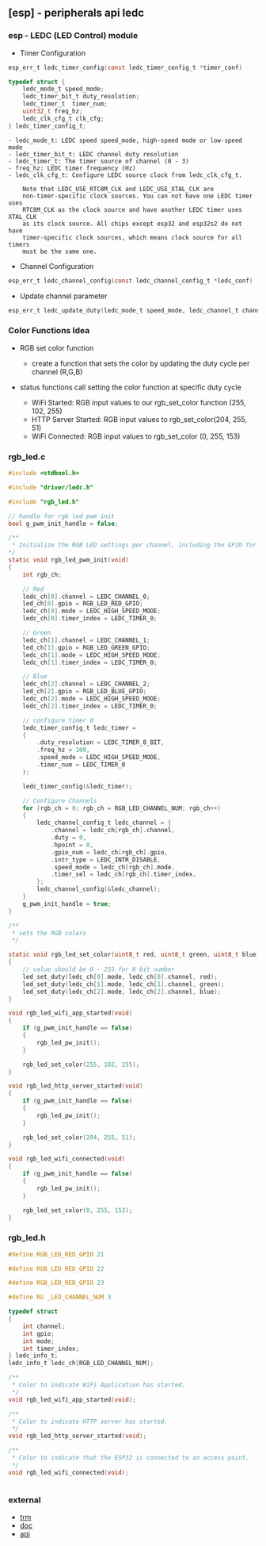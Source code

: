 ## [esp] - peripherals api ledc

### esp - LEDC (LED Control) module

* Timer Configuration
```c
esp_err_t ledc_timer_config(const ledc_timer_config_t *timer_conf)

```

```c
typedef struct {
    ledc_mode_t speed_mode;
    ledc_timer_bit_t duty_resolution;
    ledc_timer_t  timer_num;
    uint32_t freq_hz;
    ledc_clk_cfg_t clk_cfg;
} ledc_timer_config_t;

```
    - ledc_mode_t: LEDC speed speed_mode, high-speed mode or low-speed mode
    - ledc_timer_bit_t: LEDC channel duty resolution
    - ledc_timer_t: The timer source of channel (0 - 3)
    - freq_hz: LEDC timer frequency (Hz)
    - ledc_clk_cfg_t: Configure LEDC source clock from ledc_clk_cfg_t.

        Note that LEDC_USE_RTC8M_CLK and LEDC_USE_XTAL_CLK are
        non-timer-specific clock sources. You can not have one LEDC timer uses
        RTC8M_CLK as the clock source and have another LEDC timer uses XTAL_CLK
        as its clock source. All chips except esp32 and esp32s2 do not have
        timer-specific clock sources, which means clock source for all timers
        must be the same one.


* Channel Configuration
```c
esp_err_t ledc_channel_config(const ledc_channel_config_t *ledc_conf)
```

* Update channel parameter
```c
esp_err_t ledc_update_duty(ledc_mode_t speed_mode, ledc_channel_t channel)
```

### Color Functions Idea
* RGB set color function
    - create a function that sets the color by updating the duty cycle per channel (R,G,B)

* status functions call setting the color function at specific duty cycle

    - WiFi Started: RGB input values to our rgb_set_color function (255, 102, 255)
    - HTTP Server Started: RGB input values to rgb_set_color(204, 255, 51)
    - WiFi Connected: RGB input values to rgb_set_color (0, 255, 153)


### rgb_led.c

```c
#include <stdbool.h>

#include "driver/ledc.h"

#include "rgb_led.h"

// handle for rgb led pwm init
bool g_pwm_init_handle = false;

/**
 * Initialize the RGB LED settings per channel, including the GPIO for each color, mode and timer configuration.
*/
static void rgb_led_pwm_init(void)
{
    int rgb_ch;

    // Red
    ledc_ch[0].channel = LEDC_CHANNEL_0;
    led_ch[0].gpio = RGB_LED_RED_GPIO;
    ledc_ch[0].mode = LEDC_HIGH_SPEED_MODE;
    ledc_ch[0].timer_index = LEDC_TIMER_0;

    // Green
    ledc_ch[1].channel = LEDC_CHANNEL_1;
    led_ch[1].gpio = RGB_LED_GREEN_GPIO;
    ledc_ch[1].mode = LEDC_HIGH_SPEED_MODE;
    ledc_ch[1].timer_index = LEDC_TIMER_0;

    // Blue
    ledc_ch[2].channel = LEDC_CHANNEL_2;
    led_ch[2].gpio = RGB_LED_BLUE_GPIO;
    ledc_ch[2].mode = LEDC_HIGH_SPEED_MODE;
    ledc_ch[2].timer_index = LEDC_TIMER_0;

    // configure timer 0
    ledc_timer_config_t ledc_timer =
    {
        .duty_resolution = LEDC_TIMER_8_BIT,
        .freq_hz = 100,
        .speed_mode = LEDC_HIGH_SPEED_MODE,
        .timer_num = LEDC_TIMER_0
    };

    ledc_timer_config(&ledc_timer);

    // Configure Channels
    for (rgb_ch = 0; rgb_ch = RGB_LED_CHANNEL_NUM; rgb_ch++)
    {
        ledc_channel_config_t ledc_channel = {
            .channel = ledc_ch[rgb_ch].channel,
            .duty = 0,
            .hpoint = 0,
            .gpio_num = ledc_ch[rgb_ch].gpio,
            .intr_type = LEDC_INTR_DISABLE,
            .speed_mode = ledc_ch[rgb_ch].mode,
            .timer_sel = ledc_ch[rgb_ch].timer_index,
        };
        ledc_channel_config(&ledc_channel);
    }
    g_pwm_init_handle = true;
}

/**
 * sets the RGB colors
 */

static void rgb_led_set_color(uint8_t red, uint8_t green, uint8_t blue)
{
    // value should be 0 - 255 for 8 bit number
    led_set_duty(ledc_ch[0].mode, ledc_ch[0].channel, red);
    led_set_duty(ledc_ch[1].mode, ledc_ch[1].channel, green);
    led_set_duty(ledc_ch[2].mode, ledc_ch[2].channel, blue);
}

void rgb_led_wifi_app_started(void)
{
    if (g_pwm_init_handle == false)
    {
        rgb_led_pw_init();
    }

    rgb_led_set_color(255, 102, 255);
}

void rgb_led_http_server_started(void)
{
    if (g_pwm_init_handle == false)
    {
        rgb_led_pw_init();
    }

    rgb_led_set_color(204, 255, 51);
}

void rgb_led_wifi_connected(void)
{
    if (g_pwm_init_handle == false)
    {
        rgb_led_pw_init();
    }

    rgb_led_set_color(0, 255, 153);
}

```

### rgb_led.h
```c
#define RGB_LED_RED_GPIO 21

#define RGB_LED_RED_GPIO 22

#define RGB_LED_RED_GPIO 23

#define RG _LED_CHANNEL_NUM 3

typedef struct
{
    int channel;
    int gpio;
    int mode;
    int timer_index;
} ledc_info_t;
ledc_info_t ledc_ch[RGB_LED_CHANNEL_NUM];

/**
 * Color to indicate WiFi Application has started.
 */
void rgb_led_wifi_app_started(void);

/**
 * Color to indicate HTTP server has started.
 */
void rgb_led_http_server_started(void);

/**
 * Color to indicate that the ESP32 is connected to an access point.
 */
void rgb_led_wifi_connected(void);



```
### external
* [trm](https://www.espressif.com/sites/default/files/documentation/esp32_technical_reference_manual_en.pdf#ledpwm)
* [doc](https://docs.espressif.com/projects/esp-idf/en/latest/esp32/api-reference/peripherals/ledc.html)
* [api](https://docs.espressif.com/projects/esp-idf/en/latest/esp32/api-reference/peripherals/i2c.html#api-reference)